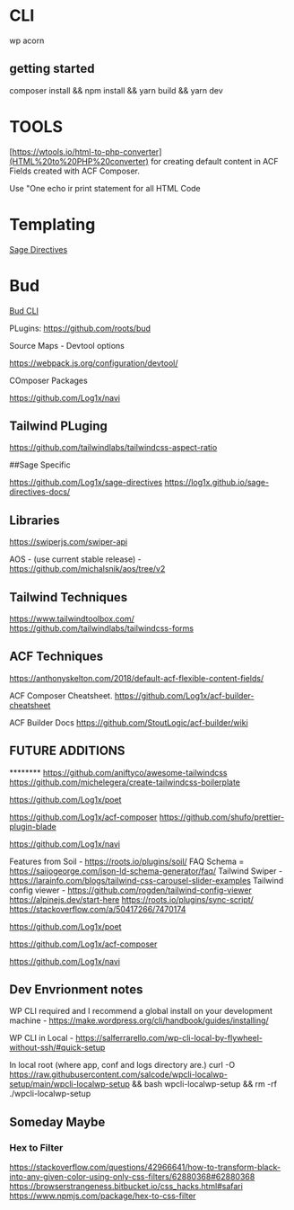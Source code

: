 # CLI

wp acorn

## getting started

composer install && npm install && yarn build && yarn dev




# TOOLS


[https://wtools.io/html-to-php-converter](HTML%20to%20PHP%20converter) for creating default content in ACF Fields created with ACF Composer.

Use "One echo ir print statement for all HTML Code

# Templating

[Sage Directives](https://github.com/Log1x/sage-directives)

# Bud

[Bud CLI](https://bud.js.org/guides/bud-cli/build)

PLugins: https://github.com/roots/bud

Source Maps - Devtool options

https://webpack.js.org/configuration/devtool/

COmposer Packages

https://github.com/Log1x/navi

## Tailwind PLuging

https://github.com/tailwindlabs/tailwindcss-aspect-ratio

##Sage Specific

https://github.com/Log1x/sage-directives
https://log1x.github.io/sage-directives-docs/

## Libraries


https://swiperjs.com/swiper-api

AOS - (use current stable release) - https://github.com/michalsnik/aos/tree/v2

## Tailwind Techniques

https://www.tailwindtoolbox.com/
https://github.com/tailwindlabs/tailwindcss-forms


## ACF Techniques

https://anthonyskelton.com/2018/default-acf-flexible-content-fields/

ACF Composer Cheatsheet.
https://github.com/Log1x/acf-builder-cheatsheet

ACF Builder Docs https://github.com/StoutLogic/acf-builder/wiki

[//]: # (@TODO)

## FUTURE ADDITIONS
******** https://github.com/aniftyco/awesome-tailwindcss
https://github.com/michelegera/create-tailwindcss-boilerplate

https://github.com/Log1x/poet

https://github.com/Log1x/acf-composer
https://github.com/shufo/prettier-plugin-blade

https://github.com/Log1x/navi

Features from Soil - https://roots.io/plugins/soil/
FAQ Schema = https://saijogeorge.com/json-ld-schema-generator/faq/
Tailwind Swiper - https://larainfo.com/blogs/tailwind-css-carousel-slider-examples
Tailwind config viewer - https://github.com/rogden/tailwind-config-viewer
https://alpinejs.dev/start-here
https://roots.io/plugins/sync-script/
https://stackoverflow.com/a/50417266/7470174

https://github.com/Log1x/poet

https://github.com/Log1x/acf-composer


https://github.com/Log1x/navi


## Dev Envrionment notes

WP CLI required and I recommend a global install on your development machine - https://make.wordpress.org/cli/handbook/guides/installing/

WP CLI in Local - https://salferrarello.com/wp-cli-local-by-flywheel-without-ssh/#quick-setup

In local root (where app, conf and logs directory are.)
curl -O https://raw.githubusercontent.com/salcode/wpcli-localwp-setup/main/wpcli-localwp-setup  && bash wpcli-localwp-setup && rm -rf ./wpcli-localwp-setup



## Someday Maybe


### Hex to Filter
https://stackoverflow.com/questions/42966641/how-to-transform-black-into-any-given-color-using-only-css-filters/62880368#62880368
https://browserstrangeness.bitbucket.io/css_hacks.html#safari
https://www.npmjs.com/package/hex-to-css-filter
